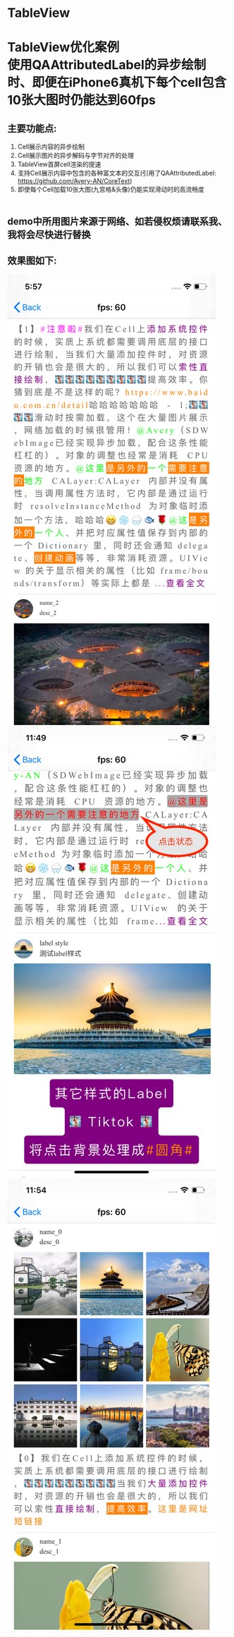# TableView

TableView优化案例<br>
使用QAAttributedLabel的异步绘制时、即便在iPhone6真机下每个cell包含10张大图时仍能达到60fps
================

主要功能点:
---------
1. Cell展示内容的异步绘制<br>
2. Cell展示图片的异步解码与字节对齐的处理<br>
3. TableView首屏cell渲染的提速<br>
4. 支持Cell展示内容中包含的各种富文本的交互(引用了QAAttributedLabel: https://github.com/Avery-AN/CoreText)<br>
5. 即使每个Cell加载10张大图(九宫格&头像)仍能实现滑动时的高流畅度<br><br>

demo中所用图片来源于网络、如若侵权烦请联系我、我将会尽快进行替换<br>
----------------------------------------------------------

效果图如下:<br>
-------------
![TableView](https://github.com/Avery-AN/TableView/raw/master/DEMO_images/demo.png)<br>
![TapedStyle](https://github.com/Avery-AN/TableView/raw/master/DEMO_images/demo2.png)<br>
![九宫格](https://github.com/Avery-AN/TableView/raw/master/DEMO_images/demo3.png)<br>
